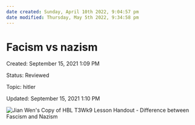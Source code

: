```yaml
---
date created: Sunday, April 10th 2022, 9:04:57 pm
date modified: Thursday, May 5th 2022, 9:34:58 pm
---
```


# Facism vs nazism

Created: September 15, 2021 1:09 PM

Status: Reviewed

Topic: hitler

Updated: September 15, 2021 1:10 PM

![Jian Wen's Copy of HBL T3Wk9 Lesson Handout - Difference between Fascism and Nazism](https://docs.google.com/document/d/1IeKfuehMKqfFzvQ9lUayc41dzkXjeMyTxYJf4p8iA-4/edit?usp=drivesdk)